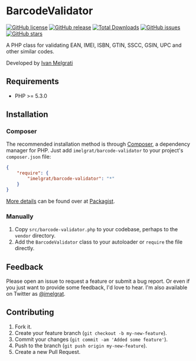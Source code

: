 BarcodeValidator
==================

[![GitHub license](https://img.shields.io/github/license/imelgrat/barcode-validator.svg?style=flat-square)](https://github.com/imelgrat/barcode-validator/blob/master/LICENSE)
[![GitHub release](https://img.shields.io/github/release/imelgrat/barcode-validator.svg?style=flat-square)](https://github.com/imelgrat/barcode-validator/releases)
[![Total Downloads](https://poser.pugx.org/imelgrat/barcode-validator/downloads)](https://packagist.org/packages/imelgrat/barcode-validator)
[![GitHub issues](https://img.shields.io/github/issues/imelgrat/barcode-validator.svg?style=flat-square)](https://github.com/imelgrat/barcode-validator/issues)
[![GitHub stars](https://img.shields.io/github/stars/imelgrat/barcode-validator.svg?style=flat-square)](https://github.com/imelgrat/barcode-validator/stargazers)

A PHP class for validating EAN, IMEI, ISBN, GTIN, SSCC, GSIN, UPC and other similar codes.

Developed by [Ivan Melgrati](https://imelgrat.me)

Requirements
------------

*   PHP >= 5.3.0

Installation
------------

### Composer

The recommended installation method is through
[Composer](http://getcomposer.org/), a dependency manager for PHP. Just add
`imelgrat/barcode-validator` to your project's `composer.json` file:

```json
{
    "require": {
        "imelgrat/barcode-validator": "*"
    }
}
```

[More details](http://packagist.org/packages/imelgrat/barcode-validator) can
be found over at [Packagist](http://packagist.org).

### Manually

1.  Copy `src/barcode-validator.php` to your codebase, perhaps to the `vendor`
    directory.
2.  Add the `BarcodeValidator` class to your autoloader or `require` the file
    directly.

Feedback
--------

Please open an issue to request a feature or submit a bug report. Or even if
you just want to provide some feedback, I'd love to hear. I'm also available on
Twitter as [@imelgrat](https://twitter.com/imelgrat).

Contributing
------------

1.  Fork it.
2.  Create your feature branch (`git checkout -b my-new-feature`).
3.  Commit your changes (`git commit -am 'Added some feature'`).
4.  Push to the branch (`git push origin my-new-feature`).
5.  Create a new Pull Request.
